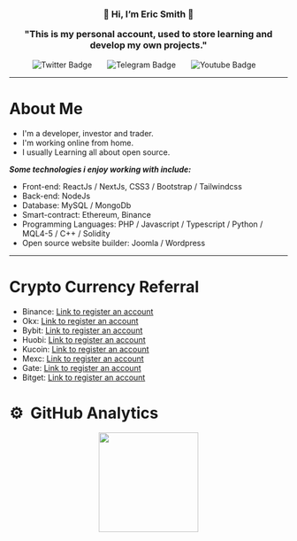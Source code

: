 <h3 align="center">👋   Hi, I’m Eric Smith   👋 </br> <p>"This is my personal account, used to store learning and develop my own projects."</p></h3>


<div id="badges" align="center">

  <a href="https://twitter.com/ericsmith0x" style="margin-right: 16px; text-decoration: none;">
    <img src="https://img.shields.io/badge/Twitter-blue?style=for-the-badge&logo=twitter&logoColor=white" alt="Twitter Badge"/>
  </a> &nbsp;

  <a href="https://t.me/ericsmith0x" style="margin-right: 16px; text-decoration: none;">
    <img src="https://img.shields.io/badge/Telegram-blue?style=for-the-badge&logo=telegram&logoColor=white" alt="Telegram Badge"/>
  </a> &nbsp;
     <a href="https://youtube.com/#" style="margin-right: 16px; text-decoration: none;">
    <img src="https://img.shields.io/badge/Youtube-red?style=for-the-badge&logo=youtube&logoColor=white" alt="Youtube Badge"/>
  </a>

</div>

---
# About Me
- I'm a developer, investor and trader.
- I'm working online from home.
- I usually Learning all about open source.


***Some technologies i enjoy working with include:***
 - Front-end: ReactJs / NextJs, CSS3 / Bootstrap / Tailwindcss
 - Back-end: NodeJs 
 - Database: MySQL / MongoDb 
 - Smart-contract: Ethereum, Binance
 - Programming Languages: PHP / Javascript / Typescript / Python / MQL4-5 / C++ / Solidity
 - Open source website builder: Joomla / Wordpress
---

<!---
DevTranAnhKhoa/DevTranAnhKhoa is a ✨ special ✨ repository because its `README.md` (this file) appears on your GitHub profile.
You can click the Preview link to take a look at your changes.
--->

# Crypto Currency Referral

- Binance: [Link to register an account](https://accounts.binance.com/register?ref=12228167)
- Okx: [Link to register an account](https://www.okx.com/join/2304599)
- Bybit: [Link to register an account](https://www.bybit.com/invite?ref=QQQJWG)
- Huobi: [Link to register an account](https://www.huobi.com/vi-vi/v/register/double-invite/?inviter_id=11345710&invite_code=w7553)
- Kucoin: [Link to register an account](https://www.kucoin.com/ucenter/signup?rcode=JRyQtc)
- Mexc: [Link to register an account](https://www.mexc.com/register?inviteCode=14J8j)
- Gate: [Link to register an account](https://www.gate.io/signup/UVJCBgoK)
- Bitget: [Link to register an account](https://www.bitget.com/en/referral/register?clacCode=DRQBEHSP)



# ⚙️ &nbsp;GitHub Analytics

<p align="center">
<a href="https://github.com/devtrananhkhoa">
  <img height="180em" src="https://github-readme-stats-eight-theta.vercel.app/api?username=devtrananhkhoa&show_icons=true&theme=default&include_all_commits=true&count_private=true"/>
</a>
</p> 
